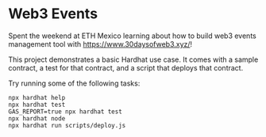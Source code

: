 # Web3 Events

Spent the weekend at ETH Mexico learning about how to build web3 events management tool with https://www.30daysofweb3.xyz/!

This project demonstrates a basic Hardhat use case. It comes with a sample contract, a test for that contract, and a script that deploys that contract.

Try running some of the following tasks:

```shell
npx hardhat help
npx hardhat test
GAS_REPORT=true npx hardhat test
npx hardhat node
npx hardhat run scripts/deploy.js
```
